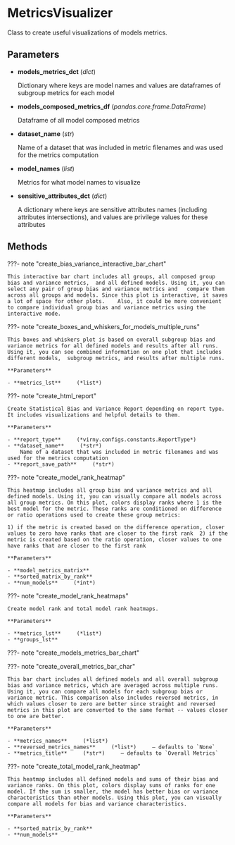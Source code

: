 # MetricsVisualizer

Class to create useful visualizations of models metrics.



## Parameters

- **models_metrics_dct** (*dict*)

    Dictionary where keys are model names and values are dataframes of subgroup metrics for each model

- **models_composed_metrics_df** (*pandas.core.frame.DataFrame*)

    Dataframe of all model composed metrics

- **dataset_name** (*str*)

    Name of a dataset that was included in metric filenames and was used for the metrics computation

- **model_names** (*list*)

    Metrics for what model names to visualize

- **sensitive_attributes_dct** (*dict*)

    A dictionary where keys are sensitive attributes names (including attributes intersections),  and values are privilege values for these attributes




## Methods

???- note "create_bias_variance_interactive_bar_chart"

    This interactive bar chart includes all groups, all composed group bias and variance metrics,  and all defined models. Using it, you can select any pair of group bias and variance metrics and   compare them across all groups and models. Since this plot is interactive, it saves a lot of space for other plots.    Also, it could be more convenient to compare individual group bias and variance metrics using the interactive mode.

    
???- note "create_boxes_and_whiskers_for_models_multiple_runs"

    This boxes and whiskers plot is based on overall subgroup bias and variance metrics for all defined models and results after all runs. Using it, you can see combined information on one plot that includes different models,  subgroup metrics, and results after multiple runs.

    **Parameters**

    - **metrics_lst**     (*list*)    
    
???- note "create_html_report"

    Create Statistical Bias and Variance Report depending on report type. It includes visualizations and helpful details to them.

    **Parameters**

    - **report_type**     (*virny.configs.constants.ReportType*)    
    - **dataset_name**     (*str*)    
        Name of a dataset that was included in metric filenames and was used for the metrics computation
    - **report_save_path**     (*str*)    
    
???- note "create_model_rank_heatmap"

    This heatmap includes all group bias and variance metrics and all defined models. Using it, you can visually compare all models across all group metrics. On this plot, colors display ranks where 1 is the best model for the metric. These ranks are conditioned on difference or ratio operations used to create these group metrics:

    1) if the metric is created based on the difference operation, closer values to zero have ranks that are closer to the first rank  2) if the metric is created based on the ratio operation, closer values to one have ranks that are closer to the first rank

    **Parameters**

    - **model_metrics_matrix**    
    - **sorted_matrix_by_rank**    
    - **num_models**     (*int*)    
    
???- note "create_model_rank_heatmaps"

    Create model rank and total model rank heatmaps.

    **Parameters**

    - **metrics_lst**     (*list*)    
    - **groups_lst**    
    
???- note "create_models_metrics_bar_chart"

???- note "create_overall_metrics_bar_char"

    This bar chart includes all defined models and all overall subgroup bias and variance metrics, which are averaged across multiple runs. Using it, you can compare all models for each subgroup bias or variance metric. This comparison also includes reversed metrics, in which values closer to zero are better since straight and reversed metrics in this plot are converted to the same format -- values closer to one are better.

    **Parameters**

    - **metrics_names**     (*list*)    
    - **reversed_metrics_names**     (*list*)     – defaults to `None`    
    - **metrics_title**     (*str*)     – defaults to `Overall Metrics`    
    
???- note "create_total_model_rank_heatmap"

    This heatmap includes all defined models and sums of their bias and variance ranks. On this plot, colors display sums of ranks for one model. If the sum is smaller, the model has better bias or variance characteristics than other models. Using this plot, you can visually compare all models for bias and variance characteristics.

    **Parameters**

    - **sorted_matrix_by_rank**    
    - **num_models**    
    
